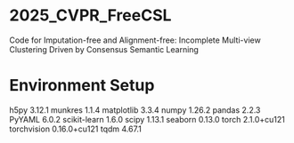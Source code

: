 # 2025_CVPR_FreeCSL
Code for Imputation-free and Alignment-free: Incomplete Multi-view Clustering Driven by Consensus Semantic Learning

# Environment Setup
h5py                3.12.1
munkres             1.1.4
matplotlib          3.3.4
numpy               1.26.2
pandas              2.2.3
PyYAML              6.0.2
scikit-learn        1.6.0
scipy               1.13.1
seaborn             0.13.0
torch               2.1.0+cu121
torchvision         0.16.0+cu121
tqdm                4.67.1
